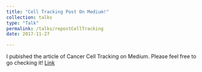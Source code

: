```yaml
---
title: "Cell Tracking Post On Medium!"
collection: talks
type: "Talk"
permalink: /talks/repostCellTracking
date: 2017-11-27

---
```


I pubished the article of Cancer Cell Tracking on Medium. Please feel free to go checking it! 
[Link](https://medium.com/@hh595/implement-cell-tracking-step-by-step-782466b34c59) 
